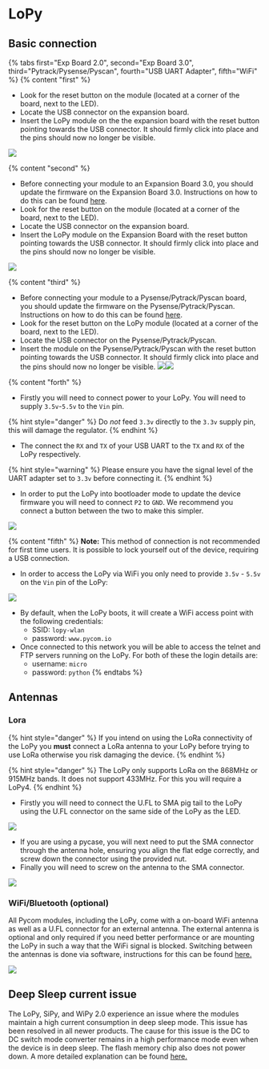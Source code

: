 # LoPy

## Basic connection

{% tabs first="Exp Board 2.0", second="Exp Board 3.0", third="Pytrack/Pysense/Pyscan", fourth="USB UART Adapter", fifth="WiFi" %}
{% content "first" %}
* Look for the reset button on the module \(located at a corner of the board, next to the LED\).
* Locate the USB connector on the expansion board.
* Insert the LoPy module on the the expansion board with the reset button pointing towards the USB connector. It should firmly click into place and the pins should now no longer be visible.

![](../../gitbook/assets/expansion_board_2_lopy.png)

{% content "second" %}
* Before connecting your module to an Expansion Board 3.0, you should update the firmware on the Expansion Board 3.0. Instructions on how to do this can be found [here](../../pytrackpysense/installation/firmware.md).
* Look for the reset button on the module \(located at a corner of the board, next to the LED\).
* Locate the USB connector on the expansion board.
* Insert the LoPy module on the Expansion Board with the reset button pointing towards the USB connector. It should firmly click into place and the pins should now no longer be visible.

![](../../gitbook/assets/expansion_board_3_lopy.png)

{% content "third" %}
* Before connecting your module to a Pysense/Pytrack/Pyscan board, you should update the firmware on the Pysense/Pytrack/Pyscan. Instructions on how to do this can be found [here](../../pytrackpysense/installation/firmware.md).
* Look for the reset button on the LoPy module \(located at a corner of the board, next to the LED\).
* Locate the USB connector on the Pysense/Pytrack/Pyscan.
* Insert the module on the Pysense/Pytrack/Pyscan with the reset button pointing towards the USB connector. It should firmly click into place and the pins should now no longer be visible. ![](https://blobscdn.gitbook.com/v0/b/gitbook-28427.appspot.com/o/assets%2F-LIfiUlGe6_zTmmvcuEa%2F-LKMXk1KQvBgjpw04I3u%2F-LIq_ZvQtB3k9-QzXSEi%2FPysense_LoPy.png?generation=1534772084691543&alt=media)![](https://blobscdn.gitbook.com/v0/b/gitbook-28427.appspot.com/o/assets%2F-LIfiUlGe6_zTmmvcuEa%2F-LKMXk1KQvBgjpw04I3u%2F-LIq_aBQabbigN5pR8W2%2FPytrack_LoPy.png?generation=1534772068406423&alt=media)


{% content "forth" %}
* Firstly you will need to connect power to your LoPy. You will need to supply `3.5v`-`5.5v` to the `Vin` pin.

{% hint style="danger" %}
Do _not_ feed `3.3v` directly to the `3.3v` supply pin, this will damage the regulator.
{% endhint %}

* The connect the `RX` and `TX` of your USB UART to the `TX` and `RX` of the LoPy respectively.

{% hint style="warning" %}
Please ensure you have the signal level of the UART adapter set to `3.3v` before connecting it.
{% endhint %}

* In order to put the LoPy into bootloader mode to update the device firmware you will need to connect `P2` to `GND`. We recommend you connect a button between the two to make this simpler.

![](../../gitbook/assets/uart_lopy.png)

{% content "fifth" %}
**Note:** This method of connection is not recommended for first time users. It is possible to lock yourself out of the device, requiring a USB connection.

* In order to access the LoPy via WiFi you only need to provide `3.5v` - `5.5v` on the `Vin` pin of the LoPy:

![](../../gitbook/assets/bare_lopy.png)

* By default, when the LoPy boots, it will create a WiFi access point with the following credentials:
  * SSID: `lopy-wlan`
  * password: `www.pycom.io`
* Once connected to this network you will be able to access the telnet and FTP servers running on the LoPy. For both of these the login details are:
  * username: `micro`
  * password: `python`
{% endtabs %}

## Antennas

### Lora

{% hint style="danger" %}
If you intend on using the LoRa connectivity of the LoPy you **must** connect a LoRa antenna to your LoPy before trying to use LoRa otherwise you risk damaging the device.
{% endhint %}

{% hint style="danger" %}
The LoPy only supports LoRa on the 868MHz or 915MHz bands. It does not support 433MHz. For this you will require a LoPy4.
{% endhint %}

* Firstly you will need to connect the U.FL to SMA pig tail to the LoPy using the U.FL connector on the same side of the LoPy as the LED.

![](../../gitbook/assets/lora_pigtail_lopy.png)

* If you are using a pycase, you will next need to put the SMA connector through the antenna hole, ensuring you align the flat edge correctly, and screw down the connector using the provided nut.
* Finally you will need to screw on the antenna to the SMA connector.

![](../../gitbook/assets/lora_pigtail_ant_lopy.png)

### WiFi/Bluetooth \(optional\)

All Pycom modules, including the LoPy, come with a on-board WiFi antenna as well as a U.FL connector for an external antenna. The external antenna is optional and only required if you need better performance or are mounting the LoPy in such a way that the WiFi signal is blocked. Switching between the antennas is done via software, instructions for this can be found [here.](../../firmwareapi/pycom/network/wlan.md)

![](../../gitbook/assets/wifi_pigtail_ant_lopy.png)

## Deep Sleep current issue

The LoPy, SiPy, and WiPy 2.0 experience an issue where the modules maintain a high current consumption in deep sleep mode. This issue has been resolved in all newer products. The cause for this issue is the DC to DC switch mode converter remains in a high performance mode even when the device is in deep sleep. The flash memory chip also does not power down. A more detailed explanation can be found [here.](https://forum.pycom.io/topic/1022/root-causes-of-high-deep-sleep-current)

